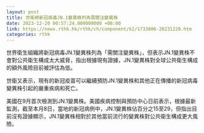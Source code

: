 ```yaml
---
layout: post
title: 世衛將新冠病毒JN.1變異株列為需關注變異株
date: 2023-12-20 00:57:24.000000000 +08:00
link: https://news.rthk.hk/rthk/ch/component/k2/1733006-20231220.htm
categories: rthk
---
```


世界衛生組織將新冠病毒JN.1變異株列為「需關注變異株」，但表示JN.1變異株不會對公共衛生構成太大威脅，指出根據現有證據，JN.1變異株對全球公共衛生構成的額外風險目前被評估為低。

世衛又表示，現有的新冠疫苗可以繼續預防JN.1變異株和其他正在傳播的新冠病毒變異株引起的嚴重疾病和死亡。

美國在9月首次檢測到JN.1變異株。美國疾病控制與預防中心日前表示，根據最新監測，截至本月8日，當地的新冠病例中，JN.1變異株佔百分之15至29，但指出目前沒有證據顯示，JN.1變異株相對於其他當前流行的變異株對公共衛生構成更大風險。
